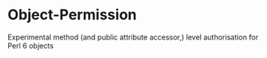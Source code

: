 # Object-Permission
Experimental method (and public attribute accessor,) level authorisation for Perl 6 objects
